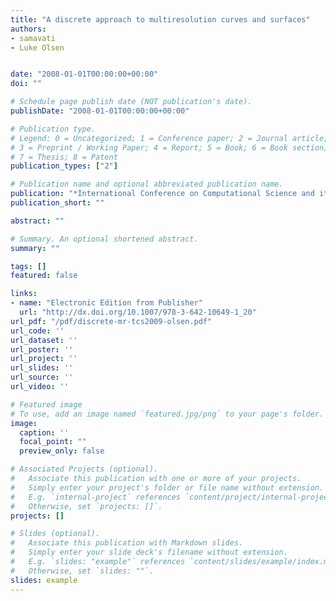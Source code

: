 ```yaml
---
title: "A discrete approach to multiresolution curves and surfaces"
authors:
- samavati
- Luke Olsen


date: "2008-01-01T00:00:00+00:00"
doi: ""

# Schedule page publish date (NOT publication's date).
publishDate: "2008-01-01T00:00:00+00:00"

# Publication type.
# Legend: 0 = Uncategorized; 1 = Conference paper; 2 = Journal article;
# 3 = Preprint / Working Paper; 4 = Report; 5 = Book; 6 = Book section;
# 7 = Thesis; 8 = Patent
publication_types: ["2"]

# Publication name and optional abbreviated publication name.
publication: "*International Conference on Computational Science and its Applications (ICCSA) (IEEE Computer Society)*"
publication_short: ""

abstract: ""

# Summary. An optional shortened abstract.
summary: ""

tags: []
featured: false

links:
- name: "Electronic Edition from Publisher"
  url: "http://dx.doi.org/10.1007/978-3-642-10649-1_20"
url_pdf: "/pdf/discrete-mr-tcs2009-olsen.pdf"
url_code: ''
url_dataset: ''
url_poster: ''
url_project: ''
url_slides: ''
url_source: ''
url_video: ''

# Featured image
# To use, add an image named `featured.jpg/png` to your page's folder. 
image:
  caption: ''
  focal_point: ""
  preview_only: false

# Associated Projects (optional).
#   Associate this publication with one or more of your projects.
#   Simply enter your project's folder or file name without extension.
#   E.g. `internal-project` references `content/project/internal-project/index.md`.
#   Otherwise, set `projects: []`.
projects: []

# Slides (optional).
#   Associate this publication with Markdown slides.
#   Simply enter your slide deck's filename without extension.
#   E.g. `slides: "example"` references `content/slides/example/index.md`.
#   Otherwise, set `slides: ""`.
slides: example
---
```

